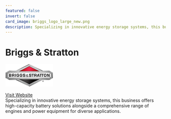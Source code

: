 ```yaml
---
featured: false
invert: false
card_image: briggs_logo_large_new.png
description: Specializing in innovative energy storage systems, this business offers high-capacity battery solutions alongside a comprehensive range of engines and power equipment for diverse applications.
---
```


# Briggs & Stratton
<img src="briggs_logo_large_new.png" alt="Logo" style="max-width: 200px; height: auto;">

<a href="https://www.briggsandstratton.com/na/en_us/products/energy/integrated-systems/energy-storage-products.html">Visit Website</a>  
Specializing in innovative energy storage systems, this business offers high-capacity battery solutions alongside a comprehensive range of engines and power equipment for diverse applications.
